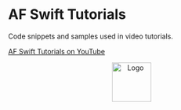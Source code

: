 # AF Swift Tutorials
Code snippets and samples used in video tutorials.

[AF Swift Tutorials on YouTube](https://www.youtube.com/channel/UC0mdtLmwOixyY0wEUn_7Kcw)

<div align="center">
  <a href="https://www.youtube.com/channel/UC0mdtLmwOixyY0wEUn_7Kcw">
    <img src="https://yt3.ggpht.com/8aGSRbKfmMnRKQRaqK6EA64Tkc3tIlvbwvlF8RjXI8XLC_wNU6LIxlpVD7jhdlZvB2WU_lSWZQ=s176-c-k-c0x00ffffff-no-rj" alt="Logo" width="80" height="80">
  </a>
</div>
